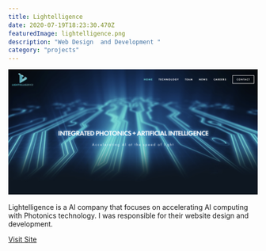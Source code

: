 ```yaml
---
title: Lightelligence
date: 2020-07-19T18:23:30.470Z
featuredImage: lightelligence.png
description: "Web Design  and Development "
category: "projects"
---
```

![Lightelligence Website](lightelligence.png)

Lightelligence is a AI company that focuses on accelerating AI computing with Photonics technology. I was responsible for their website design and development. 

[Visit Site](https://www.lightelligence.ai/)